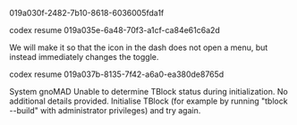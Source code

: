 019a030f-2482-7b10-8618-6036005fda1f     

codex resume 019a035e-6a48-70f3-a1cf-ca84e61c6a2d

We will make it so that the icon in the dash does not open a menu, but instead immediately changes the toggle.


codex resume 019a037b-8135-7f42-a6a0-ea380de8765d

System
gnoMAD
Unable to determine TBlock status during initialization. No additional details provided. Initialise TBlock (for example by running "tblock --build" with administrator privileges) and try again.